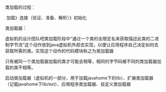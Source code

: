 类加载的过程：

​	加载》连接（验证、准备、解析）》初始化

类加载器：

​	虚拟机的设计团队吧类加载阶段中“通过一个类的全限定名来获取描述此类的二进制字节流”这个动作放到java虚拟机外部去实现，以便让应用程序自己决定如何去获取所需的类。实现这个动作的代码模块称之为类加载器

​	只有被同一个类加载器加载的类才可能会相等，相同的字节码被不同的类加载器加载的类不相等。


启动类加载器（虚拟机的一部分，用于加载javahome下的lib）、扩展类加载器（记载javahome下lib/ext）、应用程序类加载器、自定义类加载器



